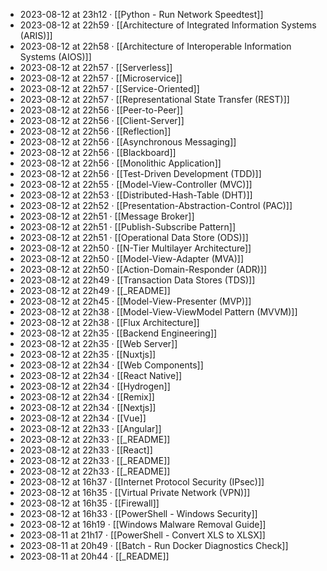 - 2023-08-12 at 23h12 · [[Python - Run Network Speedtest]]
- 2023-08-12 at 22h59 · [[Architecture of Integrated Information Systems (ARIS)]]
- 2023-08-12 at 22h58 · [[Architecture of Interoperable Information Systems (AIOS)]]
- 2023-08-12 at 22h57 · [[Serverless]]
- 2023-08-12 at 22h57 · [[Microservice]]
- 2023-08-12 at 22h57 · [[Service-Oriented]]
- 2023-08-12 at 22h57 · [[Representational State Transfer (REST)]]
- 2023-08-12 at 22h56 · [[Peer-to-Peer]]
- 2023-08-12 at 22h56 · [[Client-Server]]
- 2023-08-12 at 22h56 · [[Reflection]]
- 2023-08-12 at 22h56 · [[Asynchronous Messaging]]
- 2023-08-12 at 22h56 · [[Blackboard]]
- 2023-08-12 at 22h56 · [[Monolithic Application]]
- 2023-08-12 at 22h56 · [[Test-Driven Development (TDD)]]
- 2023-08-12 at 22h55 · [[Model-View-Controller (MVC)]]
- 2023-08-12 at 22h53 · [[Distributed-Hash-Table (DHT)]]
- 2023-08-12 at 22h52 · [[Presentation-Abstraction-Control (PAC)]]
- 2023-08-12 at 22h51 · [[Message Broker]]
- 2023-08-12 at 22h51 · [[Publish-Subscribe Pattern]]
- 2023-08-12 at 22h51 · [[Operational Data Store (ODS)]]
- 2023-08-12 at 22h50 · [[N-Tier Multilayer Architecture]]
- 2023-08-12 at 22h50 · [[Model-View-Adapter (MVA)]]
- 2023-08-12 at 22h50 · [[Action-Domain-Responder (ADR)]]
- 2023-08-12 at 22h49 · [[Transaction Data Stores (TDS)]]
- 2023-08-12 at 22h49 · [[_README]]
- 2023-08-12 at 22h45 · [[Model-View-Presenter (MVP)]]
- 2023-08-12 at 22h38 · [[Model-View-ViewModel Pattern (MVVM)]]
- 2023-08-12 at 22h38 · [[Flux Architecture]]
- 2023-08-12 at 22h35 · [[Backend Engineering]]
- 2023-08-12 at 22h35 · [[Web Server]]
- 2023-08-12 at 22h35 · [[Nuxtjs]]
- 2023-08-12 at 22h34 · [[Web Components]]
- 2023-08-12 at 22h34 · [[React Native]]
- 2023-08-12 at 22h34 · [[Hydrogen]]
- 2023-08-12 at 22h34 · [[Remix]]
- 2023-08-12 at 22h34 · [[Nextjs]]
- 2023-08-12 at 22h34 · [[Vue]]
- 2023-08-12 at 22h33 · [[Angular]]
- 2023-08-12 at 22h33 · [[_README]]
- 2023-08-12 at 22h33 · [[React]]
- 2023-08-12 at 22h33 · [[_README]]
- 2023-08-12 at 22h33 · [[_README]]
- 2023-08-12 at 16h37 · [[Internet Protocol Security (IPsec)]]
- 2023-08-12 at 16h35 · [[Virtual Private Network (VPN)]]
- 2023-08-12 at 16h35 · [[Firewall]]
- 2023-08-12 at 16h33 · [[PowerShell - Windows Security]]
- 2023-08-12 at 16h19 · [[Windows Malware Removal Guide]]
- 2023-08-11 at 21h17 · [[PowerShell - Convert XLS to XLSX]]
- 2023-08-11 at 20h49 · [[Batch - Run Docker Diagnostics Check]]
- 2023-08-11 at 20h44 · [[_README]]
